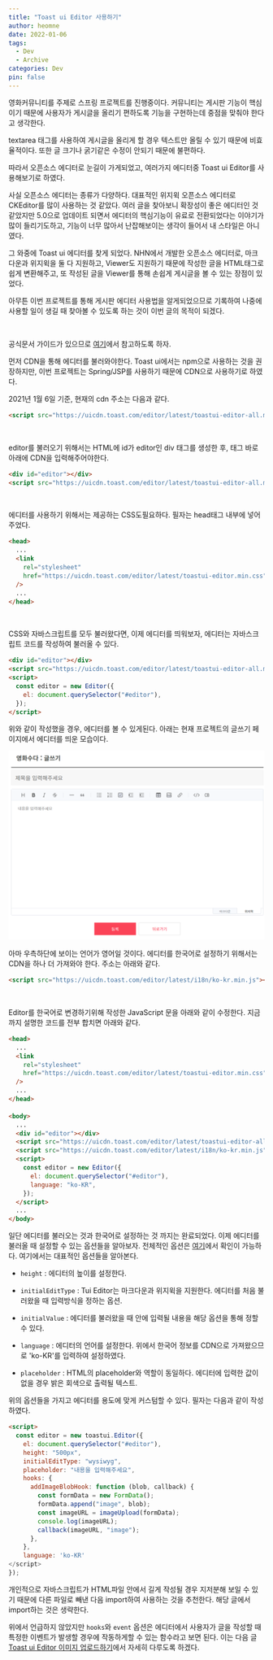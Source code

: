 ```yaml
---
title: "Toast ui Editor 사용하기"
author: heomne
date: 2022-01-06
tags: 
  - Dev
  - Archive
categories: Dev
pin: false
---
```

영화커뮤니티를 주제로 스프링 프로젝트를 진행중이다. 커뮤니티는 게시판 기능이 핵심이기 때문에 사용자가 게시글을 올리기 편하도록 기능을 구현하는데 중점을 맞춰야 한다고 생각한다.

textarea 태그를 사용하여 게시글을 올리게 할 경우 텍스트만 올릴 수 있기 때문에 비효율적이다. 또한 글 크기나 굵기같은 수정이 안되기 때문에 불편하다.

따라서 오픈소스 에디터로 눈길이 가게되었고, 여러가지 에디터중 Toast ui Editor를 사용해보기로 하였다.

사실 오픈소스 에디터는 종류가 다양하다. 대표적인 위지윅 오픈소스 에디터로 CKEditor를 많이 사용하는 것 같았다. 여러 글을 찾아보니 확장성이 좋은 에디터인 것 같았지만 5.0으로 업데이트 되면서 에디터의 핵심기능이 유료로 전환되었다는 이야기가 많이 들리기도하고, 기능이 너무 많아서 난잡해보이는 생각이 들어서 내 스타일은 아니였다.

그 와중에 Toast ui 에디터를 찾게 되었다. NHN에서 개발한 오픈소스 에디터로, 마크다운과 위지윅을 둘 다 지원하고, Viewer도 지원하기 때문에 작성한 글을 HTML태그로 쉽게 변환해주고, 또 작성된 글을 Viewer를 통해 손쉽게 게시글을 볼 수 있는 장점이 있었다.

아무튼 이번 프로젝트를 통해 게시판 에디터 사용법을 알게되었으므로 기록하여 나중에 사용할 일이 생길 때 찾아볼 수 있도록 하는 것이 이번 글의 목적이 되겠다.

<br>

공식문서 가이드가 있으므로 [여기](https://github.com/nhn/tui.editor/blob/master/docs/ko/getting-started.md)에서 참고하도록 하자.

먼저 CDN을 통해 에디터를 불러와야한다. Toast ui에서는 npm으로 사용하는 것을 권장하지만, 이번 프로젝트는 Spring/JSP를 사용하기 때문에 CDN으로 사용하기로 하였다.

2021년 1월 6일 기준, 현재의 cdn 주소는 다음과 같다.

```html
<script src="https://uicdn.toast.com/editor/latest/toastui-editor-all.min.js"></script>
```

<br>

editor를 불러오기 위해서는 HTML에 id가 editor인 div 태그를 생성한 후, 태그 바로 아래에 CDN을 입력해주어야한다.

```html
<div id="editor"></div>
<script src="https://uicdn.toast.com/editor/latest/toastui-editor-all.min.js"></script>
```

<br>

에디터를 사용하기 위해서는 제공하는 CSS도필요하다. 필자는 head태그 내부에 넣어주었다.

```html
<head>
  ...
  <link
    rel="stylesheet"
    href="https://uicdn.toast.com/editor/latest/toastui-editor.min.css"
  />
  ...
</head>
```

<br>

CSS와 자바스크립트를 모두 불러왔다면, 이제 에디터를 띄워보자, 에디터는 자바스크립트 코드를 작성하여 불러올 수 있다.

```html
<div id="editor"></div>
<script src="https://uicdn.toast.com/editor/latest/toastui-editor-all.min.js"></script>
<script>
  const editor = new Editor({
    el: document.querySelector("#editor"),
  });
</script>
```

위와 같이 작성했을 경우, 에디터를 볼 수 있게된다. 아래는 현재 프로젝트의 글쓰기 페이지에서 에디터를 띄운 모습이다.

![](/assets/post_img/Tui_Editor/2022-01-08-22-53-52.png)

아마 우측하단에 보이는 언어가 영어일 것이다. 에디터를 한국어로 설정하기 위해서는 CDN을 하나 더 가져와야 한다. 주소는 아래와 같다.

```html
<script src="https://uicdn.toast.com/editor/latest/i18n/ko-kr.min.js"></script>
```

<br>

Editor를 한국어로 변경하기위해 작성한 JavaScript 문을 아래와 같이 수정한다. 지금까지 설명한 코드를 전부 합치면 아래와 같다.

```html
<head>
  ...
  <link
    rel="stylesheet"
    href="https://uicdn.toast.com/editor/latest/toastui-editor.min.css"
  />
  ...
</head>

<body>
  ...
  <div id="editor"></div>
  <script src="https://uicdn.toast.com/editor/latest/toastui-editor-all.min.js"></script>
  <script src="https://uicdn.toast.com/editor/latest/i18n/ko-kr.min.js"></script>
  <script>
    const editor = new Editor({
      el: document.querySelector("#editor"),
      language: "ko-KR",
    });
  </script>
  ...
</body>
```

일단 에디터를 불러오는 것과 한국어로 설정하는 것 까지는 완료되었다. 이제 에디터를 불러올 때 설정할 수 있는 옵션들을 알아보자.
전체적인 옵션은 [여기](https://nhn.github.io/tui.editor/latest/ToastUIEditorCore)에서 확인이 가능하다. 여기에서는 대표적인 옵션들을 알아본다.

- `height` : 에디터의 높이를 설정한다.

- `initialEditType` : Tui Editor는 마크다운과 위지윅을 지원한다. 에디터를 처음 불러왔을 때 입력방식을 정하는 옵션.

- `initialValue` : 에디터를 불러왔을 때 안에 입력될 내용을 해당 옵션을 통해 정할 수 있다.

- `language` : 에디터의 언어를 설정한다. 위에서 한국어 정보를 CDN으로 가져왔으므로 'ko-KR'를 입력하여 설정하였다.

- `placeholder` : HTML의 placeholder와 역할이 동일하다. 에디터에 입력한 값이 없을 경우 밝은 회색으로 출력될 텍스트.

위의 옵션들을 가지고 에디터를 용도에 맞게 커스텀할 수 있다. 필자는 다음과 같이 작성하였다.

```html
<script>
  const editor = new toastui.Editor({
    el: document.querySelector("#editor"),
    height: "500px",
    initialEditType: "wysiwyg",
    placeholder: "내용을 입력해주세요",
    hooks: {
      addImageBlobHook: function (blob, callback) {
        const formData = new FormData();
        formData.append("image", blob);
        const imageURL = imageUpload(formData);
        console.log(imageURL);
        callback(imageURL, "image");
      },
    },
    language: 'ko-KR'
</script>
});
```

개인적으로 자바스크립트가 HTML파일 안에서 길게 작성될 경우 지저분해 보일 수 있기 때문에 다른 파일로 빼낸 다음 import하여 사용하는 것을 추천한다. 해당 글에서 import하는 것은 생략한다.

위에서 언급하지 않았지만 `hooks`와 `event` 옵션은 에디터에서 사용자가 글을 작성할 때 특정한 이벤트가 발생할 경우에 작동하게할 수 있는 함수라고 보면 된다. 이는 다음 글 [Toast ui Editor 이미지 업로드하기](https://heomne.github.io/posts/toast_ui_2)에서 자세히 다루도록 하겠다.
